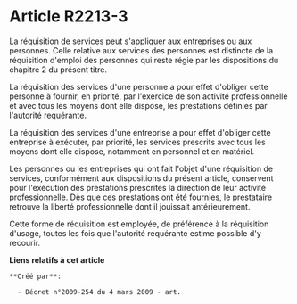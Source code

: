 # Article R2213-3

La réquisition de services peut s'appliquer aux entreprises ou aux personnes. Celle relative aux services des personnes est
distincte de la réquisition d'emploi des personnes qui reste régie par les dispositions du chapitre 2 du présent titre.

La réquisition des services d'une personne a pour effet d'obliger cette personne à fournir, en priorité, par l'exercice de
son activité professionnelle et avec tous les moyens dont elle dispose, les prestations définies par l'autorité requérante.

La réquisition des services d'une entreprise a pour effet d'obliger cette entreprise à exécuter, par priorité, les services
prescrits avec tous les moyens dont elle dispose, notamment en personnel et en matériel.

Les personnes ou les entreprises qui ont fait l'objet d'une réquisition de services, conformément aux dispositions du présent
article, conservent pour l'exécution des prestations prescrites la direction de leur activité professionnelle. Dès que ces
prestations ont été fournies, le prestataire retrouve la liberté professionnelle dont il jouissait antérieurement.

Cette forme de réquisition est employée, de préférence à la réquisition d'usage, toutes les fois que l'autorité requérante
estime possible d'y recourir.

**Liens relatifs à cet article**

	**Créé par**:

	  - Décret n°2009-254 du 4 mars 2009 - art.
